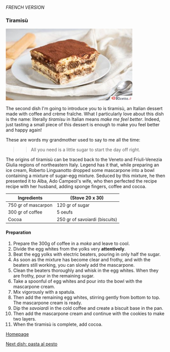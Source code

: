 *FRENCH VERSION*

### Tiramisù

![alt text](../images/tiramisu-classico.jpg)

The second dish I'm going to introduce you to is tiramisù, an Italian dessert made with coffee and crème fraîche. 
What I particularly love about this dish is the name: literally *tiramisu* in Italian means _make me feel better_.
Indeed, just tasting a small piece of this dessert is enough to make you feel better and happy again!

These are words my grandmother used to say to me all the time:
>> All you need is a little sugar to start the day off right.

The origins of tiramisù can be traced back to the Veneto and Friuli-Venezia Giulia regions of northeastern Italy. 
Legend has it that, while preparing an ice cream, Roberto Linguanotto dropped some mascarpone into a bowl containing a mixture of
sugar-egg mixture. Seduced by this mixture, he then presented it to Alba, Ado Campeol's wife, who then perfected the recipe 
recipe with her husband, adding sponge fingers, coffee and cocoa.

 Ingredients       | (Stove 20 x 30) 
-------------------|--------------------
750 gr of mascarpon|  120 gr of sugar            
300 gr of coffee   |  5 oeufs           
Cocoa              |  250 gr of savoiardi (biscuits)

#### Preparation
1. Prepare the 300g of coffee in a _moka_ and leave to cool.
2. Divide the egg whites from the yolks very **attentively**.
3. Beat the egg yolks with electric beaters, pouring in only half the sugar.
4. As soon as the mixture has become clear and frothy, and with the beaters still working, you can slowly add the mascarpone.
5. Clean the beaters thoroughly and whisk in the egg whites. When they are frothy, pour in the remaining sugar.
6. Take a spoonful of egg whites and pour into the bowl with the mascarpone cream.
7. Mix vigorously with a spatula.
8. Then add the remaining egg whites, stirring gently from bottom to top. The mascarpone cream is ready.
9. Dip the _savoiardi_ in the cold coffee and create a biscuit base in the pan.
10. Then add the mascarpone cream and continue with the cookies to make two layers.
11. When the tiramisù is complete, add cocoa.

[Homepage](README.md)

[Next dish: pasta al pesto](pesto.md)
